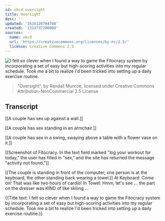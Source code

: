 ```yaml
---
id: xkcd.oversight
title: Oversight
desc: ''
updated: '1616126764788'
created: '1313737200000'
sources:
  name: xkcd
  url: 'https://creativecommons.org/licenses/by-nc/2.5/'
  license: Creative Commons 2.5
---
```

![I felt so clever when I found a way to game the Fitocracy system by incorporating a set of easy but high-scoring activities into my regular schedule. Took me a bit to realize I'd been tricked into setting up a daily exercise routine.](https://imgs.xkcd.com/comics/oversight.png)
> "Oversight", by Randall Munroe, licensed under Creative Commons Attribution-NonCommercial 2.5 License

## Transcript
[[A couple has sex up against a wall.]]

[[A couple has sex standing in an armchair.]]

[[A couple has sex in a swing, swaying above a table with a flower vase on it.]]

[[Screenshot of Fitocracy. In the text field marked "log your workout for today," the user has filled in "sex," and the site has returned the message "activity not found."]]

[[The couple is standing in front of the computer; one person is at the keyboard, the other standing back wearing a towel.]]
At Keyboard: Come on! That was like two hours of cardio!
In Towel: Hmm, let's see ... the part on the dresser was KIND of like skiiing ...

{{Title text: I felt so clever when I found a way to game the Fitocracy system by incorporating a set of easy but high-scoring activities into my regular schedule. Took me a bit to realize I'd been tricked into setting up a daily exercise routine.}}
